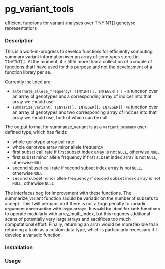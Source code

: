 # pg_variant_tools
efficient functions for variant analyses over TINYINT[] genotype representations

<h3>Description</h3>
<p>This is a work-in-progress to develop functions for efficiently computing summary variant information over an array of genotypes stored in <code>TINYINT[]</code>. At the moment, it is little more than a collection of a couple of functions that I have used for this purpose and not the development of a function library per se.

<p>
	Currently included are:
	<ul>
		<li><code>alternate_allele_frequency( TINYINT[], INTEGER[] )</code> - a function over an array of genotypes and a corresponding array of indices into that array we should use</li>
		<li><code>summarize_variant( TINYINT[], INTEGER[], INTEGER[] )</code>a function over an array of genotypes and two corresponding array of indices into that array we should use, both of which can be null</li>
	</ul>
</p>

<p>
	The output format for summarize_variant is as a <code>variant_summary</code> user-defined type, which has fields:
	<ul>
		<li>whole genotype array call rate</li>
		<li>whole genotype array minor allele frequency</li>
		<li>first subset call rate if first subset index array is not <code>NULL</code>, otherwise <code>NULL</code></li>
		<li>first subset minor allele frequency if first subset index array is not <code>NULL</code>, otherwise <code>NULL</code></li>
		<li>second sbuset call rate if second subset index array is not <code>NULL</code>, otherwise <code>NULL</code></li>
		<li>second subset minor allele frequency if second subset index array is not <code>NULL</code>, otherwise <code>NULL</code></li>
	</ul>
</p>
<p>The interfaces beg for improvement with these functions. The summarize_variant function should be variadic on the number of subsets to accept. This I will perhaps do if there is not a large penalty to variadic argument construction with large arrays. It would be ideal for both functions to operate modularly with array_multi_index, but this requires additional scans of potentially very large arrays and sacrifices too much computational effort. Finally, returning an array would be more flexible than returning a tuple as a custom data type, which is particularly necessary if I develop a variadic function.</p>

<h3>Installation</h3>

<h3>Usage</h3>
